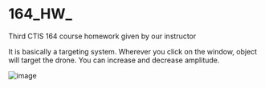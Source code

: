 # 164_HW_
Third CTIS 164 course homework given by our instructor

It is basically a targeting system. Wherever you click on the window, object will target the drone. You can increase and decrease amplitude.

![image](https://user-images.githubusercontent.com/70863343/231173180-1e15bd4a-a983-46aa-b759-8dfb58323c4a.png)
